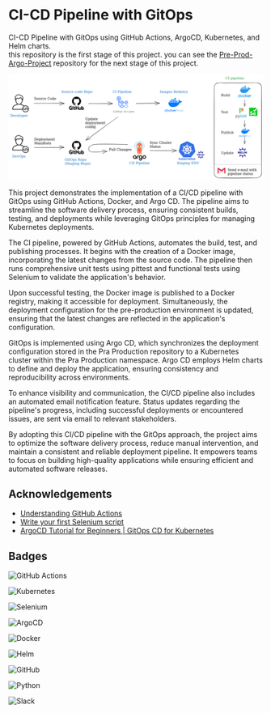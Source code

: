 # CI-CD Pipeline with GitOps 

CI-CD Pipeline with GitOps using GitHub Actions, ArgoCD, Kubernetes, and Helm charts.  
this repository is the first stage of this project. you can see the [Pre-Prod-Argo-Project](http://example.com) repository for the next stage of this project.

![Image](argo-project.png "Architecture of the project")


This project demonstrates the implementation of a CI/CD pipeline with GitOps using GitHub Actions, Docker, and Argo CD. The pipeline aims to streamline the software delivery process, ensuring consistent builds, testing, and deployments while leveraging GitOps principles for managing Kubernetes deployments.  

The CI pipeline, powered by GitHub Actions, automates the build, test, and publishing processes. It begins with the creation of a Docker image, incorporating the latest changes from the source code. The pipeline then runs comprehensive unit tests using pittest and functional tests using Selenium to validate the application's behavior.  

Upon successful testing, the Docker image is published to a Docker registry, making it accessible for deployment. Simultaneously, the deployment configuration for the pre-production environment is updated, ensuring that the latest changes are reflected in the application's configuration.  

GitOps is implemented using Argo CD, which synchronizes the deployment configuration stored in the Pra Production repository to a Kubernetes cluster within the Pra Production namespace. Argo CD employs Helm charts to define and deploy the application, ensuring consistency and reproducibility across environments.  

To enhance visibility and communication, the CI/CD pipeline also includes an automated email notification feature. Status updates regarding the pipeline's progress, including successful deployments or encountered issues, are sent via email to relevant stakeholders.  

By adopting this CI/CD pipeline with the GitOps approach, the project aims to optimize the software delivery process, reduce manual intervention, and maintain a consistent and reliable deployment pipeline. It empowers teams to focus on building high-quality applications while ensuring efficient and automated software releases.  


## Acknowledgements

 - [Understanding GitHub Actions](https://docs.github.com/en/actions/learn-github-actions/understanding-github-actions)
 - [Write your first Selenium script](https://www.selenium.dev/documentation/webdriver/getting_started/first_script/)
 - [ArgoCD Tutorial for Beginners | GitOps CD for Kubernetes](https://www.youtube.com/watch?v=MeU5_k9ssrs&t=1861s)

## Badges

![GitHub Actions](https://img.shields.io/badge/github%20actions-%232671E5.svg?style=for-the-badge&logo=githubactions&logoColor=white)

![Kubernetes](https://img.shields.io/badge/kubernetes-%23326ce5.svg?style=for-the-badge&logo=kubernetes&logoColor=white)

![Selenium](https://img.shields.io/badge/-selenium-%43B02A?style=for-the-badge&logo=selenium&logoColor=white)

![ArgoCD](https://img.shields.io/badge/Argo%20CD-1e0b3e?style=for-the-badge&logo=argo&logoColor=#d16044)

![Docker](https://img.shields.io/badge/docker-%230db7ed.svg?style=for-the-badge&logo=docker&logoColor=white)

![Helm](https://img.shields.io/badge/Helm-0F1689?style=for-the-badge&logo=Helm&labelColor=0F1689)

![GitHub](https://img.shields.io/badge/github-%23121011.svg?style=for-the-badge&logo=github&logoColor=white)

![Python](https://img.shields.io/badge/python-3670A0?style=for-the-badge&logo=python&logoColor=ffdd54)

![Slack](https://img.shields.io/badge/Slack-4A154B?style=for-the-badge&logo=slack&logoColor=white)

